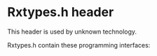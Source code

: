 # Rxtypes.h header


This header is used by unknown technology.

Rxtypes.h contain these programming interfaces:

